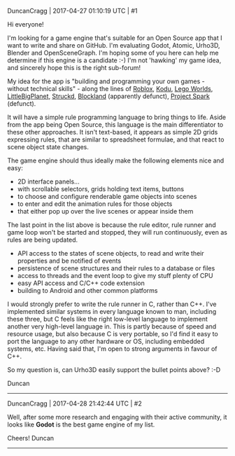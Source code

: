 DuncanCragg | 2017-04-27 01:10:19 UTC | #1

Hi everyone!

I'm looking for a game engine that's suitable for an Open Source app that I want to write and share on GitHub. I'm evaluating Godot, Atomic, Urho3D, Blender and OpenSceneGraph. I'm hoping some of you here can help me determine if this engine is a candidate :-) I'm not 'hawking' my game idea, and sincerely hope this is the right sub-forum!

My idea for the app is "building and programming your own games - without technical skills" - along the lines of [Roblox](https://www.roblox.com/), [Kodu](https://www.kodugamelab.com/), [Lego Worlds](https://www.lego.com/en-gb/worlds/), [LittleBigPlanet](http://littlebigplanet.playstation.com/), [Struckd](https://struckd.com/), [Blockland](https://en.wikipedia.org/wiki/Blockland_%28video_game%29) (apparently defunct), [Project Spark](https://en.wikipedia.org/wiki/Project_Spark) (defunct).

It will have a simple rule programming language to bring things to life. Aside from the app being Open Source, this language is the main differentiator to these other approaches. It isn't text-based, it appears as simple 2D grids expressing rules, that are similar to spreadsheet formulae, and that react to scene object state changes.

The game engine should thus ideally make the following elements nice and easy:

 - 2D interface panels...
 - with scrollable selectors, grids holding text items, buttons
 - to choose and configure renderable game objects into scenes
 - to enter and edit the animation rules for those objects
 - that either pop up over the live scenes or appear inside them

The last point in the list above is because the rule editor, rule runner and game loop won't be started and stopped, they will run continuously, even as rules are being updated.

 - API access to the states of scene objects, to read and write their properties and be notified of events
 - persistence of scene structures and their rules to a database or files
 - access to threads and the event loop to give my stuff plenty of CPU
 - easy API access and C/C++ code extension
 - building to Android and other common platforms

I would strongly prefer to write the rule runner in C, rather than C++. I've implemented similar systems in every language known to man, including these three, but C feels like the right low-level language to implement another very high-level language in. This is partly because of speed and resource usage, but also because C is very portable, so I'd find it easy to port the language to any other hardware or OS, including embedded systems, etc. Having said that, I'm open to strong arguments in favour of C++.

So my question is, can Urho3D easily support the bullet points above? :-D

Duncan

-------------------------

DuncanCragg | 2017-04-28 21:42:44 UTC | #2

Well, after some more research and engaging with their active community, it looks like **Godot** is the best game engine of my list.

Cheers!
Duncan

-------------------------

